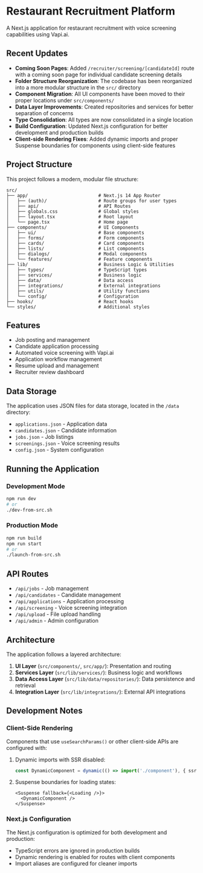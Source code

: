 # Restaurant Recruitment Platform

A Next.js application for restaurant recruitment with voice screening capabilities using Vapi.ai.

## Recent Updates

- **Coming Soon Pages**: Added `/recruiter/screening/[candidateId]` route with a coming soon page for individual candidate screening details
- **Folder Structure Reorganization**: The codebase has been reorganized into a more modular structure in the `src/` directory
- **Component Migration**: All UI components have been moved to their proper locations under `src/components/`
- **Data Layer Improvements**: Created repositories and services for better separation of concerns
- **Type Consolidation**: All types are now consolidated in a single location
- **Build Configuration**: Updated Next.js configuration for better development and production builds
- **Client-side Rendering Fixes**: Added dynamic imports and proper Suspense boundaries for components using client-side features

## Project Structure

This project follows a modern, modular file structure:

```
src/
├── app/                          # Next.js 14 App Router
│   ├── (auth)/                   # Route groups for user types
│   ├── api/                      # API Routes
│   ├── globals.css               # Global styles
│   ├── layout.tsx                # Root layout
│   └── page.tsx                  # Home page
├── components/                   # UI Components
│   ├── ui/                       # Base components
│   ├── forms/                    # Form components
│   ├── cards/                    # Card components
│   ├── lists/                    # List components
│   ├── dialogs/                  # Modal components
│   └── features/                 # Feature components
├── lib/                          # Business Logic & Utilities
│   ├── types/                    # TypeScript types
│   ├── services/                 # Business logic
│   ├── data/                     # Data access
│   ├── integrations/             # External integrations
│   ├── utils/                    # Utility functions
│   └── config/                   # Configuration
├── hooks/                        # React hooks
└── styles/                       # Additional styles
```

## Features

- Job posting and management
- Candidate application processing
- Automated voice screening with Vapi.ai
- Application workflow management
- Resume upload and management
- Recruiter review dashboard

## Data Storage

The application uses JSON files for data storage, located in the `/data` directory:

- `applications.json` - Application data
- `candidates.json` - Candidate information
- `jobs.json` - Job listings
- `screenings.json` - Voice screening results
- `config.json` - System configuration

## Running the Application

### Development Mode

```bash
npm run dev
# or
./dev-from-src.sh
```

### Production Mode

```bash
npm run build
npm run start
# or
./launch-from-src.sh
```

## API Routes

- `/api/jobs` - Job management
- `/api/candidates` - Candidate management
- `/api/applications` - Application processing
- `/api/screening` - Voice screening integration
- `/api/upload` - File upload handling
- `/api/admin` - Admin configuration

## Architecture

The application follows a layered architecture:

1. **UI Layer** (`src/components/`, `src/app/`): Presentation and routing
2. **Services Layer** (`src/lib/services/`): Business logic and workflows
3. **Data Access Layer** (`src/lib/data/repositories/`): Data persistence and retrieval
4. **Integration Layer** (`src/lib/integrations/`): External API integrations

## Development Notes

### Client-Side Rendering

Components that use `useSearchParams()` or other client-side APIs are configured with:

1. Dynamic imports with SSR disabled:
   ```typescript
   const DynamicComponent = dynamic(() => import('./component'), { ssr: false });
   ```

2. Suspense boundaries for loading states:
   ```tsx
   <Suspense fallback={<Loading />}>
     <DynamicComponent />
   </Suspense>
   ```

### Next.js Configuration

The Next.js configuration is optimized for both development and production:

- TypeScript errors are ignored in production builds
- Dynamic rendering is enabled for routes with client components
- Import aliases are configured for cleaner imports

